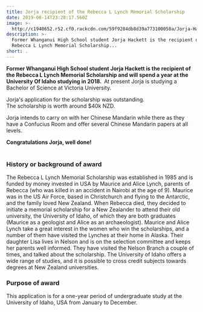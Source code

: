 ```yaml
---
title: Jorja recipient of the Rebecca L Lynch Memorial Scholarship
date: 2019-08-14T23:28:17.560Z
image: >-
  http://c1940652.r52.cf0.rackcdn.com/59f9284db8d39a773100058a/Jorja-Hackett-Rebecca-L-Lynch-mem-scholarship.jpg
description: >-
  Former Whanganui High School student Jorja Hackett is the recipient of the
  Rebecca L Lynch Memorial Scholarship...
short: .
---
```


<p><strong>Former Whanganui High School student Jorja Hackett is the&nbsp;recipient of the Rebecca L Lynch Memorial Scholarship and will spend a year at the University Of Idaho studying in 2018.&nbsp;&nbsp;</strong><span>At present Jorja is studying a Bachelor of Science at Victoria University.</span></p>
<p>Jorja's application for the scholarship was outstanding. <br />The scholarship is worth around $40k NZD.</p>
<p>Jorja intends to carry on with her Chinese Mandarin while there as they have a Confucius Room and offer several Chinese Mandarin papers at all levels.&nbsp;</p>
<p><strong>Congratulations Jorja, well done!</strong><br /><br /></p>
<h3>History or background of award</h3>
<p>The Rebecca L Lynch Memorial Scholarship was established in 1985 and is funded by money invested in USA by Maurice and Alice Lynch, parents of Rebecca (who was killed in an accident in Nairobi at the age of 9). Maurice was in the US Air Force, based in Christchurch and flying to the Antarctic, and the family loved New Zealand. When Rebecca died, they decided to initiate a memorial scholarship for a New Zealander to attend their old university, the University of Idaho, of which they are both graduates (Maurice as a geologist and Alice as an archaeologist). Maurice and Alice Lynch take a great interest in the women who win the scholarships, and a number of them have visited the Lynches at their home in Alaska. Their daughter Lisa lives in Nelson and is on the selection committee and keeps her parents well informed. They have visited the Nelson Branch a couple of times, and talked about the scholarship. The University of Idaho offers a wide range of studies, and it is possible to cross credit subjects towards degrees at New Zealand universities.</p>
<h3>Purpose of award</h3>
<p>This application is for a one-year period of undergraduate study at the University of Idaho, USA from January to December.</p>

